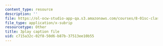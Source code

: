 ```yaml
---
content_type: resource
description: ''
file: https://ol-ocw-studio-app-qa.s3.amazonaws.com/courses/8-01sc-classical-mechanics-fall-2016/c715a32c02f850d6b87b37513ee10b55_efpiHD_2O8E.vtt
file_type: application/x-subrip
resourcetype: Other
title: 3play caption file
uid: c715a32c-02f8-50d6-b87b-37513ee10b55
---
```

